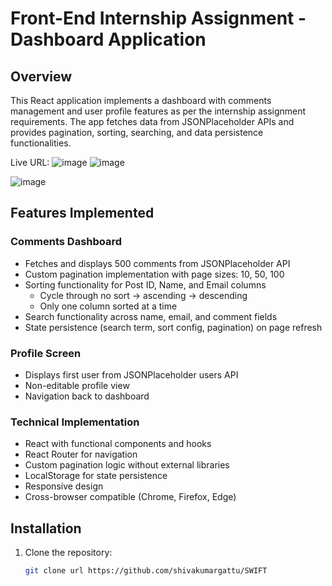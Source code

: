 # Front-End Internship Assignment - Dashboard Application

## Overview
This React application implements a dashboard with comments management and user profile features as per the internship assignment requirements. The app fetches data from JSONPlaceholder APIs and provides pagination, sorting, searching, and data persistence functionalities.

Live URL:
![image](https://github.com/user-attachments/assets/8d8d96da-15ed-4ddc-a518-48f341d76c0d)
![image](https://github.com/user-attachments/assets/f623e4a5-8b87-4a83-8bcc-5161c1976241)

![image](https://github.com/user-attachments/assets/e2b8c544-52f8-46a1-819d-24c0656d60fe)


## Features Implemented

### Comments Dashboard
- Fetches and displays 500 comments from JSONPlaceholder API
- Custom pagination implementation with page sizes: 10, 50, 100
- Sorting functionality for Post ID, Name, and Email columns
  - Cycle through no sort → ascending → descending
  - Only one column sorted at a time
- Search functionality across name, email, and comment fields
- State persistence (search term, sort config, pagination) on page refresh

### Profile Screen
- Displays first user from JSONPlaceholder users API
- Non-editable profile view
- Navigation back to dashboard

### Technical Implementation
- React with functional components and hooks
- React Router for navigation
- Custom pagination logic without external libraries
- LocalStorage for state persistence
- Responsive design
- Cross-browser compatible (Chrome, Firefox, Edge)


## Installation

1. Clone the repository:
   ```bash
   git clone url https://github.com/shivakumargattu/SWIFT   

